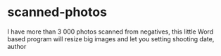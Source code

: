 # scanned-photos
I have more than 3 000 photos scanned from negatives, this little Word based program will resize big images and let you setting shooting date, author
